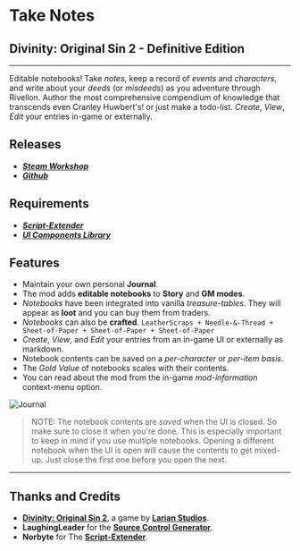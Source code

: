 # Take Notes

## Divinity: Original Sin 2 - Definitive Edition

----------

Editable notebooks! Take _notes_, keep a record of _events_ and _characters_, and write about your _deeds_ (or _misdeeds_) as you adventure through Rivellon. Author the most comprehensive compendium of knowledge that transcends even Cranley Huwbert's! or just make a todo-list. _Create_, _View_, _Edit_ your entries in-game or externally.

## Releases

* ***[Steam Workshop](https://steamcommunity.com/sharedfiles/filedetails/?id=2337247947)***
* ***[Github](https://github.com/HunterGhost27/Take-Notes)***

## Requirements

* ***[Script-Extender](https://github.com/Norbyte/ositools)***
* ***[UI Components Library](https://github.com/HunterGhost27/UI-Components-Library)***

## Features

* Maintain your own personal **Journal**.
* The mod adds **editable notebooks** to **Story** and **GM modes**.
* _Notebooks_ have been integrated into vanilla _treasure-tables_. They will appear as **loot** and you can buy them from traders.
* _Notebooks_ can also be **crafted**. `LeatherScraps + Needle-&-Thread + Sheet-of-Paper + Sheet-of-Paper + Sheet-of-Paper`
* _Create_, _View_, and _Edit_ your entries from an in-game UI or externally as markdown.
* Notebook contents can be saved on a _per-character_ or _per-item basis_.
* The _Gold Value_ of notebooks scales with their contents.
* You can read about the mod from the in-game _mod-information_ context-menu option.

![Journal](https://imgur.com/tHcOoGF.png)

>NOTE: The notebook contents are _saved_ when the UI is closed. So make sure to close it when you're done. This is especially important to keep in mind if you use multiple notebooks. Opening a different notebook when the UI is open will cause the contents to get mixed-up. Just close the first one before you open the next.

----------

## Thanks and Credits

* [**Divinity: Original Sin 2**](http://store.steampowered.com/app/435150/Divinity_Original_Sin_2/), a game by **[Larian Studios](http://larian.com/)**.
* **LaughingLeader** for the **[Source Control Generator](https://github.com/LaughingLeader/SourceControlGenerator)**.
* **Norbyte** for The **[Script-Extender](https://github.com/Norbyte/ositools)**.
